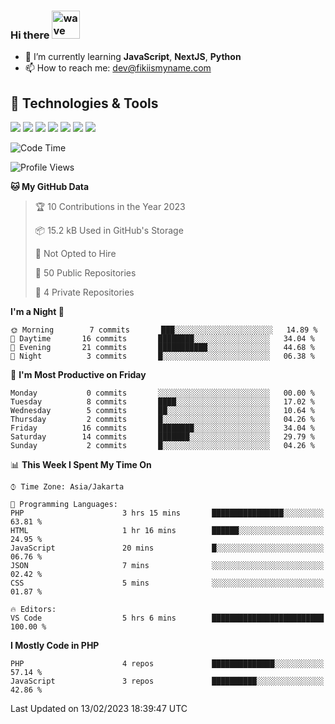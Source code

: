 ### Hi there <img src="https://i.ibb.co/q0Hx1KK/wave.gif" alt="wave" width="45px">

- 🌱 I’m currently learning **JavaScript**, **NextJS**, **Python**
- 📫 How to reach me: dev@fikiismyname.com

## 🔧 Technologies & Tools

![](https://img.shields.io/badge/OS-Linux-informational?style=flat&logo=linux&logoColor=white&color=2bbc8a)
![](https://img.shields.io/badge/OS-Windows-informational?style=flat&logo=windows&logoColor=white&color=2bbc8a)
![](https://img.shields.io/badge/OS-Android-informational?style=flat&logo=android&logoColor=white&color=2bbc8a)
![](https://img.shields.io/badge/Code-JavaScript-informational?style=flat&logo=javascript&logoColor=white&color=2bbc8a)
![](https://img.shields.io/badge/Code-Python-informational?style=flat&logo=python&logoColor=white&color=2bbc8a)
![](https://img.shields.io/badge/Code-Next-informational?style=flat&logo=next.js&logoColor=white&color=2bbc8a)
![](https://img.shields.io/badge/Shell-Bash-informational?style=flat&logo=gnu-bash&logoColor=white&color=2bbc8a)

<!--START_SECTION:waka-->
![Code Time](http://img.shields.io/badge/Code%20Time-52%20hrs%204%20mins-blue)

![Profile Views](http://img.shields.io/badge/Profile%20Views-0-blue)

**🐱 My GitHub Data** 

> 🏆 10 Contributions in the Year 2023
 > 
> 📦 15.2 kB Used in GitHub's Storage 
 > 
> 🚫 Not Opted to Hire
 > 
> 📜 50 Public Repositories 
 > 
> 🔑 4 Private Repositories  
 > 
**I'm a Night 🦉** 

```text
🌞 Morning        7 commits       ███░░░░░░░░░░░░░░░░░░░░░░   14.89 % 
🌆 Daytime       16 commits       ████████░░░░░░░░░░░░░░░░░   34.04 % 
🌃 Evening       21 commits       ███████████░░░░░░░░░░░░░░   44.68 % 
🌙 Night          3 commits       █░░░░░░░░░░░░░░░░░░░░░░░░   06.38 % 

```
📅 **I'm Most Productive on Friday** 

```text
Monday           0 commits       ░░░░░░░░░░░░░░░░░░░░░░░░░   00.00 % 
Tuesday          8 commits       ████░░░░░░░░░░░░░░░░░░░░░   17.02 % 
Wednesday        5 commits       ██░░░░░░░░░░░░░░░░░░░░░░░   10.64 % 
Thursday         2 commits       █░░░░░░░░░░░░░░░░░░░░░░░░   04.26 % 
Friday          16 commits       ████████░░░░░░░░░░░░░░░░░   34.04 % 
Saturday        14 commits       ███████░░░░░░░░░░░░░░░░░░   29.79 % 
Sunday           2 commits       █░░░░░░░░░░░░░░░░░░░░░░░░   04.26 % 

```


📊 **This Week I Spent My Time On** 

```text
⌚︎ Time Zone: Asia/Jakarta

💬 Programming Languages: 
PHP                      3 hrs 15 mins       ████████████████░░░░░░░░░   63.81 % 
HTML                     1 hr 16 mins        ██████░░░░░░░░░░░░░░░░░░░   24.95 % 
JavaScript               20 mins             █░░░░░░░░░░░░░░░░░░░░░░░░   06.76 % 
JSON                     7 mins              ░░░░░░░░░░░░░░░░░░░░░░░░░   02.42 % 
CSS                      5 mins              ░░░░░░░░░░░░░░░░░░░░░░░░░   01.87 % 

🔥 Editors: 
VS Code                  5 hrs 6 mins        █████████████████████████   100.00 % 

```

**I Mostly Code in PHP** 

```text
PHP                      4 repos             ██████████████░░░░░░░░░░░   57.14 % 
JavaScript               3 repos             ██████████░░░░░░░░░░░░░░░   42.86 % 

```



 Last Updated on 13/02/2023 18:39:47 UTC
<!--END_SECTION:waka-->
